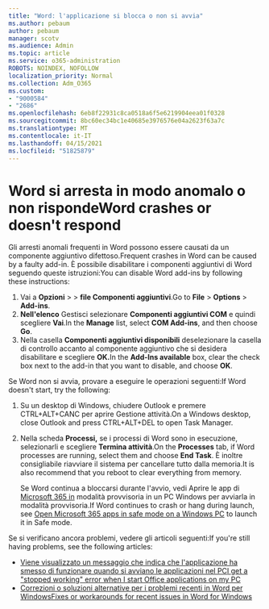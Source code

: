 ```yaml
---
title: "Word: l'applicazione si blocca o non si avvia"
ms.author: pebaum
author: pebaum
manager: scotv
ms.audience: Admin
ms.topic: article
ms.service: o365-administration
ROBOTS: NOINDEX, NOFOLLOW
localization_priority: Normal
ms.collection: Adm_O365
ms.custom:
- "9000584"
- "2686"
ms.openlocfilehash: 6eb8f22931c8ca0518a6f5e6219904eea01f0328
ms.sourcegitcommit: 8bc60ec34bc1e40685e3976576e04a2623f63a7c
ms.translationtype: MT
ms.contentlocale: it-IT
ms.lasthandoff: 04/15/2021
ms.locfileid: "51825879"
---
```

# <a name="word-crashes-or-doesnt-respond"></a><span data-ttu-id="64697-102">Word si arresta in modo anomalo o non risponde</span><span class="sxs-lookup"><span data-stu-id="64697-102">Word crashes or doesn't respond</span></span>

<span data-ttu-id="64697-103">Gli arresti anomali frequenti in Word possono essere causati da un componente aggiuntivo difettoso.</span><span class="sxs-lookup"><span data-stu-id="64697-103">Frequent crashes in Word can be caused by a faulty add-in.</span></span> <span data-ttu-id="64697-104">È possibile disabilitare i componenti aggiuntivi di Word seguendo queste istruzioni:</span><span class="sxs-lookup"><span data-stu-id="64697-104">You can disable Word add-ins by following these instructions:</span></span>

1. <span data-ttu-id="64697-105">Vai a **Opzioni**  >    >  **file Componenti aggiuntivi**.</span><span class="sxs-lookup"><span data-stu-id="64697-105">Go to **File** > **Options** > **Add-ins**.</span></span>
2. <span data-ttu-id="64697-106">**Nell'elenco** Gestisci selezionare **Componenti aggiuntivi COM** e quindi scegliere **Vai**.</span><span class="sxs-lookup"><span data-stu-id="64697-106">In the **Manage** list, select **COM Add-ins**, and then choose **Go**.</span></span>
3. <span data-ttu-id="64697-107">Nella casella **Componenti aggiuntivi disponibili** deselezionare la casella di controllo accanto al componente aggiuntivo che si desidera disabilitare e scegliere **OK.**</span><span class="sxs-lookup"><span data-stu-id="64697-107">In the **Add-Ins available** box, clear the check box next to the add-in that you want to disable, and choose **OK**.</span></span>

<span data-ttu-id="64697-108">Se Word non si avvia, provare a eseguire le operazioni seguenti:</span><span class="sxs-lookup"><span data-stu-id="64697-108">If Word doesn't start, try the following:</span></span>

1.   <span data-ttu-id="64697-109">Su un desktop di Windows, chiudere Outlook e premere CTRL+ALT+CANC per aprire Gestione attività.</span><span class="sxs-lookup"><span data-stu-id="64697-109">On a Windows desktop, close Outlook and press CTRL+ALT+DEL to open Task Manager.</span></span> 
2. <span data-ttu-id="64697-110">Nella scheda **Processi,** se i processi di Word sono in esecuzione, selezionarli e scegliere **Termina attività**.</span><span class="sxs-lookup"><span data-stu-id="64697-110">On the **Processes** tab, if Word processes are running, select them and choose **End Task**.</span></span> <span data-ttu-id="64697-111">È inoltre consigliabile riavviare il sistema per cancellare tutto dalla memoria.</span><span class="sxs-lookup"><span data-stu-id="64697-111">It is also recommend that you reboot to clear everything from memory.</span></span>

    <span data-ttu-id="64697-112">Se Word continua a bloccarsi durante l'avvio, vedi Aprire le app di [Microsoft 365 in](https://support.office.com/article/Open-Office-apps-in-safe-mode-on-a-Windows-PC-dedf944a-5f4b-4afb-a453-528af4f7ac72) modalità provvisoria in un PC Windows per avviarla in modalità provvisoria.</span><span class="sxs-lookup"><span data-stu-id="64697-112">If Word continues to crash or hang during launch, see [Open Microsoft 365 apps in safe mode on a Windows PC](https://support.office.com/article/Open-Office-apps-in-safe-mode-on-a-Windows-PC-dedf944a-5f4b-4afb-a453-528af4f7ac72) to launch it in Safe mode.</span></span>

<span data-ttu-id="64697-113">Se si verificano ancora problemi, vedere gli articoli seguenti:</span><span class="sxs-lookup"><span data-stu-id="64697-113">If you're still having problems, see the following articles:</span></span> 
- [<span data-ttu-id="64697-114">Viene visualizzato un messaggio che indica che l'applicazione ha smesso di funzionare quando si avviano le applicazioni nel PC</span><span class="sxs-lookup"><span data-stu-id="64697-114">I get a "stopped working" error when I start Office applications on my PC</span></span>](https://support.office.com/article/52bd7985-4e99-4a35-84c8-2d9b8301a2fa)
- [<span data-ttu-id="64697-115">Correzioni o soluzioni alternative per i problemi recenti in Word per Windows</span><span class="sxs-lookup"><span data-stu-id="64697-115">Fixes or workarounds for recent issues in Word for Windows</span></span>](https://support.office.com/article/bf6bf17c-2807-4871-83ce-e337ae8f0b86)
